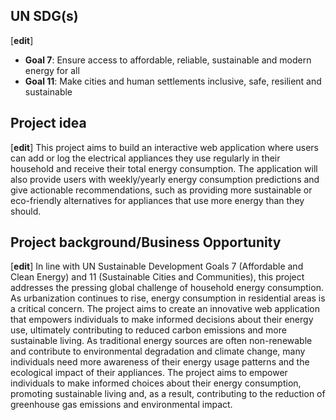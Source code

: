 ## UN SDG(s)
[**edit**]
- **Goal 7**: Ensure access to affordable, reliable, sustainable and modern energy for all
- **Goal 11**: Make cities and human settlements inclusive, safe, resilient and sustainable

## Project idea
[**edit**]
This project aims to build an interactive web application where users can add or log the electrical appliances they use regularly in their household and receive their total energy consumption. The application will also provide users with weekly/yearly energy consumption predictions and give actionable recommendations, such as providing more sustainable or eco-friendly alternatives for appliances that use more energy than they should.

## Project background/Business Opportunity
[**edit**]
In line with UN Sustainable Development Goals 7 (Affordable and Clean Energy) and 11 (Sustainable Cities and Communities), this project addresses the pressing global challenge of household energy consumption. As urbanization continues to rise, energy consumption in residential areas is a critical concern. The project aims to create an innovative web application that empowers individuals to make informed decisions about their energy use, ultimately contributing to reduced carbon emissions and more sustainable living. As traditional energy sources are often non-renewable and contribute to environmental degradation and climate change, many individuals need more awareness of their energy usage patterns and the ecological impact of their appliances. The project aims to empower individuals to make informed choices about their energy consumption, promoting sustainable living and, as a result, contributing to the reduction of greenhouse gas emissions and environmental impact.
